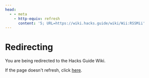 ```yaml
---
head:
  - - meta
    - http-equiv: refresh
      content: '5; URL=https://wiki.hacks.guide/wiki/Wii:RSSMii'
---
```


# Redirecting

You are being redirected to the Hacks Guide Wiki.

If the page doesn't refresh, click [here](https://wiki.hacks.guide/wiki/Wii:RSSMii).
